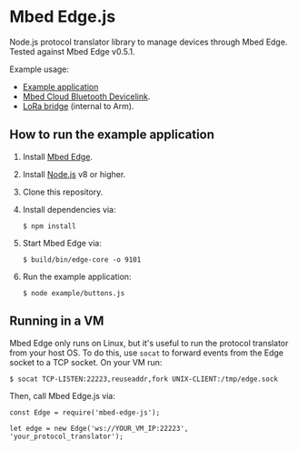 # Mbed Edge.js

Node.js protocol translator library to manage devices through Mbed Edge. Tested against Mbed Edge v0.5.1.

Example usage:

* [Example application](example/buttons.js)
* [Mbed Cloud Bluetooth Devicelink](https://github.com/ARMmbed/cloud-bluetooth-devicelink/tree/mbed-client-service).
* [LoRa bridge](https://github.com/ARMmbed/cloud-lora-devicelink) (internal to Arm).

## How to run the example application

1. Install [Mbed Edge](https://github.com/armmbed/mbed-edge).
1. Install [Node.js](https://nodejs.org/en/) v8 or higher.
1. Clone this repository.
1. Install dependencies via:

    ```
    $ npm install
    ```

1. Start Mbed Edge via:

    ```
    $ build/bin/edge-core -o 9101
    ```

1. Run the example application:

    ```
    $ node example/buttons.js
    ```

## Running in a VM

Mbed Edge only runs on Linux, but it's useful to run the protocol translator from your host OS. To do this, use `socat` to forward events from the Edge socket to a TCP socket. On your VM run:

```
$ socat TCP-LISTEN:22223,reuseaddr,fork UNIX-CLIENT:/tmp/edge.sock
```

Then, call Mbed Edge.js via:

```
const Edge = require('mbed-edge-js');

let edge = new Edge('ws://YOUR_VM_IP:22223', 'your_protocol_translator');
```
